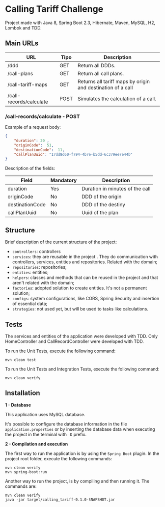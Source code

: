 # Calling Tariff Challenge

Project made with Java 8, Spring Boot 2.3, Hibernate, Maven, MySQL, H2, Lombok and TDD.

## Main URLs

| URL  | Tipo |  Description |
| ---- | ---- |---- |
| /ddd  | GET  | Return all DDDs.
| /call-plans  | GET  | Return all call plans.
| /call-tariff-maps  | GET  | Returns all tariff maps by origin and destination of a call
| /call-records/calculate | POST  | Simulates the calculation of a call.


### /call-records/calculate - POST

Example of a request body:

```json
{
    "duration": 20 ,
    "originCode":  51,
    "destinationCode":  11,
    "callPlanUuid": "17dd8d60-f794-4b7e-b5dd-6c379ee7e44b"
}
```

Description of the fields:

| Field  | Mandatory |  Description |
| ---- | ---- |---- |
| duration  | Yes  | Duration in minutes of the call
| originCode  | No  | DDD of the origin
| destinationCode  | No  | DDD of the destiny
| callPlanUuid  | No  | Uuid of the plan

## Structure

Brief description of the current structure of the project:

- `controllers`: controllers
- `services`: they are reusable in the project . They do communication with controllers, services, entities and repositories. Related with the domain;
- `repositories`: repositories;
- `entities`: entities;
- `helpers`: classes and methods that can be reused in the project and that aren't related with the domain;
- `factories`: adopted solution to create entities. It's not a permanent solution;
- `configs`: system configurations, like CORS, Spring Security and insertion of essential data;
- `strategies`: not used yet, but will be used to tasks like calculations.

## Tests

The services and entities of the application were developed with TDD. Only HomeController and CallRecordController were developed with TDD.


To run the Unit Tests, execute the following command:

```shell script
mvn clean test
```

To run the Unit Tests and Integration Tests, execute the following command:

```shell script
mvn clean verify
```

## Installation

**1 - Database**

This application uses MySQL database.

It's possible to configure the database information in the file `application.properties` or by inserting the database data when executing the project in the terminal with `-D` prefix.

**2 - Compilation and execution**

The first way to run the application is by using the `Spring Boot` plugin. In the project root folder, execute the following commands:

```shell script
mvn clean verify
mvn spring-boot:run
```
Another way to run the project, is by compiling and then running it. The commands are:

```shell script
mvn clean verify
java -jar target/calling_tariff-0.1.0-SNAPSHOT.jar
```
